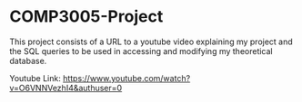 # COMP3005-Project

This project consists of a URL to a youtube video explaining my project and the SQL queries to be used in accessing and modifying my theoretical database.

Youtube Link: https://www.youtube.com/watch?v=O6VNNVezhI4&authuser=0
